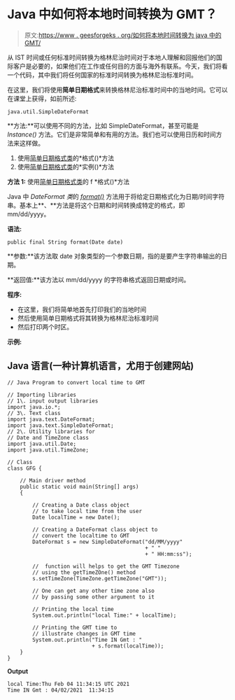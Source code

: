 # Java 中如何将本地时间转换为 GMT？

> 原文:[https://www . geesforgeks . org/如何将本地时间转换为 java 中的 GMT/](https://www.geeksforgeeks.org/how-to-convert-local-time-to-gmt-in-java/)

从 IST 时间或任何标准时间转换为格林尼治时间对于本地人理解和回报他们的国际客户是必要的，如果他们在工作或任何目的方面与海外有联系。今天，我们将看一个代码，其中我们将任何国家的标准时间转换为格林尼治标准时间。

在这里，我们将使用**简单日期格式**来转换格林尼治标准时间中的当地时间。它可以在课堂上获得，如前所述:

```
java.util.SimpleDateFormat
```

**方法:**可以使用不同的方法，比如 SimpleDateFormat，甚至可能是 *Instance()* 方法。它们是非常简单和有用的方法。我们也可以使用日历和时间方法来这样做。

1.  使用[简单日期格式类](https://www.geeksforgeeks.org/simpledateformat-format-method-in-java-with-examples/)的*格式()*方法
2.  使用[简单日期格式类](https://www.geeksforgeeks.org/simpledateformat-format-method-in-java-with-examples/)的*实例()*方法

**方法 1:** 使用[简单日期格式类](https://www.geeksforgeeks.org/simpledateformat-format-method-in-java-with-examples/)的 f *格式()*方法

Java 中 *DateFormat 类*的 [*format()*](https://www.geeksforgeeks.org/simpledateformat-format-method-in-java-with-examples/) 方法用于将给定日期格式化为日期/时间字符串。基本上**、**方法是将这个日期和时间转换成特定的格式，即 mm/dd/yyyy。

**语法:**

```
public final String format(Date date)
```

**参数:**该方法取 date 对象类型的一个参数日期，指的是要产生字符串输出的日期。

**返回值:**该方法以 mm/dd/yyyy 的字符串格式返回日期或时间。

**程序:**

*   在这里，我们将简单地首先打印我们的当地时间
*   然后使用简单日期格式将其转换为格林尼治标准时间
*   然后打印两个时区。

**示例:**

## Java 语言(一种计算机语言，尤用于创建网站)

```
// Java Program to convert local time to GMT

// Importing libraries
// 1\. input output libraries
import java.io.*;
// 3\. Text class
import java.text.DateFormat;
import java.text.SimpleDateFormat;
// 2\. Utility libraries for
// Date and TimeZone class
import java.util.Date;
import java.util.TimeZone;

// Class
class GFG {

    // Main driver method
    public static void main(String[] args)
    {

        // Creating a Date class object
        // to take local time from the user
        Date localTime = new Date();

        // Creating a DateFormat class object to
        // convert the localtime to GMT
        DateFormat s = new SimpleDateFormat("dd/MM/yyyy"
                                            + " "
                                            + " HH:mm:ss");

        //  function will helps to get the GMT Timezone
        // using the getTimeZOne() method
        s.setTimeZone(TimeZone.getTimeZone("GMT"));

        // One can get any other time zone also
        // by passing some other argument to it

        // Printing the local time
        System.out.println("local Time:" + localTime);

        // Printing the GMT time to
        // illustrate changes in GMT time
        System.out.println("Time IN Gmt : "
                           + s.format(localTime));
    }
}
```

**Output**

```
local Time:Thu Feb 04 11:34:15 UTC 2021
Time IN Gmt : 04/02/2021  11:34:15
```